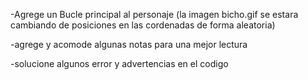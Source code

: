 -Agrege un Bucle principal al personaje (la imagen bicho.gif se estara cambiando de posiciones en las cordenadas de forma aleatoria)

-agrege y acomode algunas notas para una mejor lectura

-solucione algunos error y advertencias en el codigo
